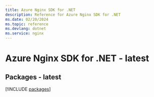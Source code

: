 ```yaml
---
title: Azure Nginx SDK for .NET
description: Reference for Azure Nginx SDK for .NET
ms.date: 02/20/2024
ms.topic: reference
ms.devlang: dotnet
ms.service: nginx
---
```

# Azure Nginx SDK for .NET - latest
## Packages - latest
[!INCLUDE [packages](nginx-index.md)]